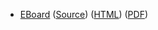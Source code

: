 * [EBoard](../eboards/eboard.04.html)
  ([Source](../eboards/eboard.04.md))
  ([HTML](../eboards/eboard.04.html))
  ([PDF](../eboards/eboard.04.pdf))
